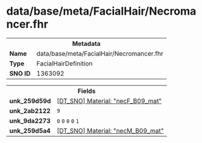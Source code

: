 <h1>data/base/meta/FacialHair/Necromancer.fhr</h1><table><tr><th colspan="100%">Metadata</th></tr><tr><td><b>Name</b></td><td>data/base/meta/FacialHair/Necromancer.fhr</td></tr><tr><td><b>Type</b></td><td>FacialHairDefinition</td></tr><tr><td><b>SNO ID</b></td><td>1363092</td></tr></table>

<table><tr><th colspan="100%">Fields</th></tr><tr><td><b>unk_259d59d</b></td><td><a href="..\Material\necF_B09_mat.mat">[DT_SNO] Material: "necF_B09_mat"</a></td></tr><tr><td><b>unk_2ab2122</b></td><td><code>9</code></td></tr><tr><td><b>unk_9da2273</b></td><td><code>0</code>
<code>0</code>
<code>0</code>
<code>0</code>
<code>1</code>
</td></tr><tr><td><b>unk_259d5a4</b></td><td><a href="..\Material\necM_B09_mat.mat">[DT_SNO] Material: "necM_B09_mat"</a></td></tr></table>

